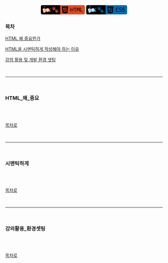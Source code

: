 <p align="center">
    <a href="https://github.com/seol-yu/TIL/tree/master/HTML_CSS/HTML_CSS/HTML">
    <img src="https://github.com/seol-yu/TIL/blob/master/images/html-badge-logo.png?raw=true" height=30 /></a>
    <a href="https://github.com/seol-yu/TIL/tree/master/HTML_CSS/HTML_CSS/HTML">
    <img src="https://github.com/seol-yu/TIL/blob/master/images/css-badge-logo.png?raw=true" height=30 /></a>
</p>


### 목차

[HTML 왜 중요한가](#HTML_왜_중요)

[HTML을 시맨틱하게 작성해야 하는 이유](#시맨틱하게)

[강의 활용 및 개발 환경 셋팅](#강의활용_환경셋팅)

<br />

---

<br />

### HTML_왜_중요

<br />


<br />

[목차로](#목차)

<br />

---

<br />

### 시맨틱하게

<br />



<br />

[목차로](#목차)

<br />

---

<br />

### 강의활용_환경셋팅

<br />


<br />

[목차로](#목차)

<br />

